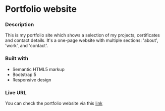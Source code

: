 # Portfolio website

### Description
This is my portfolio site which shows a selection of my projects, certificates and contact details.
It's a one-page website with multiple sections: 'about', 'work', and 'contact'.  

### Built with
- Semantic HTML5 markup
- Bootstrap 5
- Responsive design


### Live URL
You can check the portfolio website via this [link](https://alfo-code.github.io/Personal-Portfolio/)
